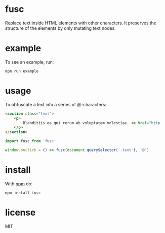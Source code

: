 # fusc

Replace text inside HTML elements with other characters. It preserves
the structure of the elements by only mutating text nodes.

# example

To see an example, run:
```
npm run example
```

# usage 

To obfuscate a text into a series of @-characters:

```html
<section class="text">
    <p>
        Blanditiis ea qui rerum ab voluptatem molestiae. <a href="http://aut.em">Autem</a> beatae perferendis doloribus aperiam quis voluptate <a href="http://vol.up">voluptatibus</a>. Quia enim quis neque nisi repudiandae cumque.
    </p>
</section>
```

```js
import fusc from 'fusc'

window.onclick = () => fusc(document.querySelector('.text'), '@')
```

# install

With [npm](https://npmjs.org) do:

```
npm install fusc
```

# license

MIT

